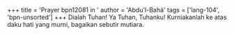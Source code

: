 +++
title = 'Prayer bpn12081 in '
author = 'Abdu'l-Bahá'
tags = ['lang-104', 'bpn-unsorted']
+++
Dialah Tuhan! Ya Tuhan, Tuhanku! Kurniakanlah ke atas daku hati yang murni, bagaikan sebutir mutiara.
